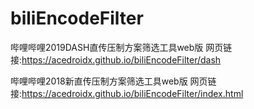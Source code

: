 # biliEncodeFilter
哔哩哔哩2019DASH直传压制方案筛选工具web版
网页链接:https://acedroidx.github.io/biliEncodeFilter/dash

哔哩哔哩2018新直传压制方案筛选工具web版
网页链接:https://acedroidx.github.io/biliEncodeFilter/index.html
